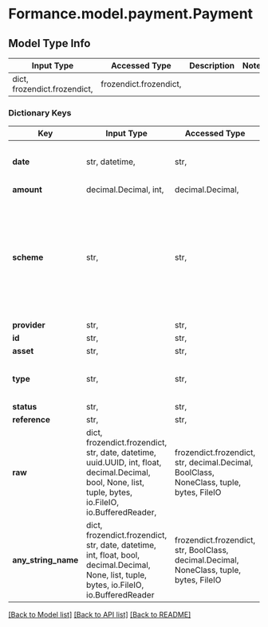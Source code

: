 # Formance.model.payment.Payment

## Model Type Info
Input Type | Accessed Type | Description | Notes
------------ | ------------- | ------------- | -------------
dict, frozendict.frozendict,  | frozendict.frozendict,  |  | 

### Dictionary Keys
Key | Input Type | Accessed Type | Description | Notes
------------ | ------------- | ------------- | ------------- | -------------
**date** | str, datetime,  | str,  |  | value must conform to RFC-3339 date-time
**amount** | decimal.Decimal, int,  | decimal.Decimal,  |  | 
**scheme** | str,  | str,  |  | must be one of ["visa", "mastercard", "apple pay", "google pay", "sepa debit", "sepa credit", "sepa", "a2a", "ach debit", "ach", "rtp", "other", ] 
**provider** | str,  | str,  |  | 
**id** | str,  | str,  |  | 
**asset** | str,  | str,  |  | 
**type** | str,  | str,  |  | must be one of ["pay-in", "payout", "other", ] 
**status** | str,  | str,  |  | 
**reference** | str,  | str,  |  | [optional] 
**raw** | dict, frozendict.frozendict, str, date, datetime, uuid.UUID, int, float, decimal.Decimal, bool, None, list, tuple, bytes, io.FileIO, io.BufferedReader,  | frozendict.frozendict, str, decimal.Decimal, BoolClass, NoneClass, tuple, bytes, FileIO |  | [optional] 
**any_string_name** | dict, frozendict.frozendict, str, date, datetime, int, float, bool, decimal.Decimal, None, list, tuple, bytes, io.FileIO, io.BufferedReader | frozendict.frozendict, str, BoolClass, decimal.Decimal, NoneClass, tuple, bytes, FileIO | any string name can be used but the value must be the correct type | [optional]

[[Back to Model list]](../../README.md#documentation-for-models) [[Back to API list]](../../README.md#documentation-for-api-endpoints) [[Back to README]](../../README.md)

